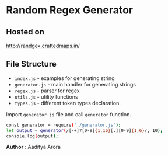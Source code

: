 # Random Regex Generator

## Hosted on
http://randgex.craftedmaps.in/

## File Structure

  - `index.js` - examples for generating string
  - `generator.js` - main handler for generating strings
  - `regex.js` - parser for regex
  - `utils.js` - utility functions
  - `types.js` - different token types declaration.

Import `generator.js` file and call `generator` function.

```sh
const generator = require('./generator.js');
let output = generator(/[-+]?[0-9]{1,16}[.][0-9]{1,6}/, 10);
console.log(output);
```


**Author** : Aaditya Arora 
